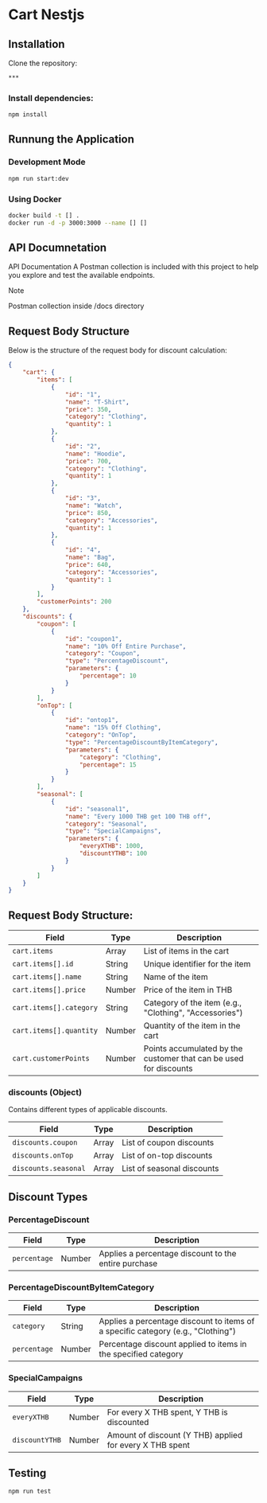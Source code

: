 # Cart Nestjs


## Installation
Clone the repository:
```bash
***
```
### Install dependencies:
```bash
npm install
```
## Runnung the Application
### Development Mode
```bash
npm run start:dev
```
### Using Docker
```bash
docker build -t [] .
docker run -d -p 3000:3000 --name [] []
```
## API Documnetation
API Documentation
A Postman collection is included with this project to help you explore and test the available endpoints.
>[!NOTE]
> Postman collection inside /docs directory
## Request Body Structure
Below is the structure of the request body for discount calculation:
```json
{
    "cart": {
        "items": [
            {
                "id": "1",
                "name": "T-Shirt",
                "price": 350,
                "category": "Clothing",
                "quantity": 1
            },
            {
                "id": "2",
                "name": "Hoodie",
                "price": 700,
                "category": "Clothing",
                "quantity": 1
            },
            {
                "id": "3",
                "name": "Watch",
                "price": 850,
                "category": "Accessories",
                "quantity": 1
            },
            {
                "id": "4",
                "name": "Bag",
                "price": 640,
                "category": "Accessories",
                "quantity": 1
            }
        ],
        "customerPoints": 200
    },
    "discounts": {
        "coupon": [
            {
                "id": "coupon1",
                "name": "10% Off Entire Purchase",
                "category": "Coupon",
                "type": "PercentageDiscount",
                "parameters": {
                    "percentage": 10
                }
            }
        ],
        "onTop": [
            {
                "id": "ontop1",
                "name": "15% Off Clothing",
                "category": "OnTop",
                "type": "PercentageDiscountByItemCategory",
                "parameters": {
                    "category": "Clothing",
                    "percentage": 15
                }
            }
        ],
        "seasonal": [
            {
                "id": "seasonal1",
                "name": "Every 1000 THB get 100 THB off",
                "category": "Seasonal",
                "type": "SpecialCampaigns",
                "parameters": {
                    "everyXTHB": 1000,
                    "discountYTHB": 100
                }
            }
        ]
    }
}
```
## Request Body Structure:
| Field             | Type    | Description                                                              |
| ----------------- | ------- | ------------------------------------------------------------------------ |
| `cart.items`      | Array   | List of items in the cart                                                |
| `cart.items[].id` | String  | Unique identifier for the item                                           |
| `cart.items[].name` | String | Name of the item                                                         |
| `cart.items[].price` | Number | Price of the item in THB                                                |
| `cart.items[].category` | String | Category of the item (e.g., "Clothing", "Accessories")                  |
| `cart.items[].quantity` | Number | Quantity of the item in the cart                                        |
| `cart.customerPoints` | Number | Points accumulated by the customer that can be used for discounts       |

### discounts (Object)
Contains different types of applicable discounts.

| Field               | Type   | Description                                                    |
| ------------------- | ------ | -------------------------------------------------------------- |
| `discounts.coupon`   | Array  | List of coupon discounts                                       |
| `discounts.onTop`    | Array  | List of on-top discounts                                       |
| `discounts.seasonal` | Array  | List of seasonal discounts                                     |

## Discount Types

### PercentageDiscount
| Field        | Type    | Description                                                |
| ------------ | ------- | ---------------------------------------------------------- |
| `percentage` | Number  | Applies a percentage discount to the entire purchase       |

### PercentageDiscountByItemCategory
| Field       | Type    | Description                                                |
| ----------- | ------- | ---------------------------------------------------------- |
| `category`  | String  | Applies a percentage discount to items of a specific category (e.g., "Clothing") |
| `percentage`| Number  | Percentage discount applied to items in the specified category |

### SpecialCampaigns
| Field        | Type    | Description                                                |
| ------------ | ------- | ---------------------------------------------------------- |
| `everyXTHB`  | Number  | For every X THB spent, Y THB is discounted                 |
| `discountYTHB` | Number | Amount of discount (Y THB) applied for every X THB spent   |

## Testing
```bash
npm run test
```
